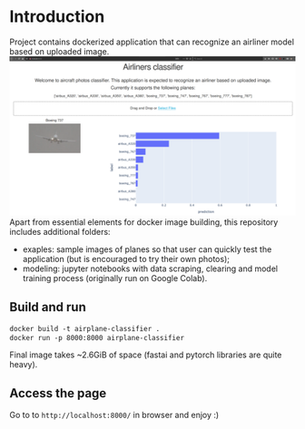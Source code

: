 # Introduction
Project contains dockerized application that can recognize an airliner model based on uploaded image.  
![app UI](img/app_view.png)  
Apart from essential elements for docker image building, this repository includes additional folders:
* exaples: sample images of planes so that user can quickly test the application (but is encouraged to try their own photos);
* modeling: jupyter notebooks with data scraping, clearing and model training process (originally run on Google Colab).

## Build and run
```
docker build -t airplane-classifier .
docker run -p 8000:8000 airplane-classifier
```
Final image takes ~2.6GiB of space (fastai and pytorch libraries are quite heavy).

## Access the page
Go to to `http://localhost:8000/` in browser and enjoy :)